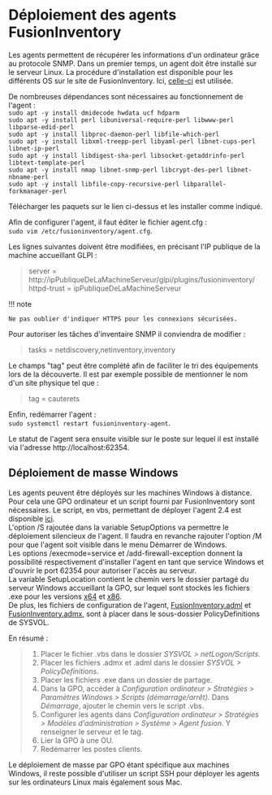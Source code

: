 # Déploiement des agents FusionInventory

Les agents permettent de récupérer les informations d'un ordinateur grâce au protocole SNMP. Dans un premier temps, un agent doit être installé sur le serveur Linux. La procédure d'installation est disponible pour les différents OS sur le site de FusionInventory. Ici, [celle-ci](http://fusioninventory.org/documentation/agent/installation/linux/deb.html) est utilisée.

De nombreuses dépendances sont nécessaires au fonctionnement de l'agent :  
`sudo apt -y install dmidecode hwdata ucf hdparm`  
`sudo apt -y install perl libuniversal-require-perl libwww-perl libparse-edid-perl`  
`sudo apt -y install libproc-daemon-perl libfile-which-perl`  
`sudo apt -y install libxml-treepp-perl libyaml-perl libnet-cups-perl libnet-ip-perl`  
`sudo apt -y install libdigest-sha-perl libsocket-getaddrinfo-perl libtext-template-perl`  
`sudo apt -y install nmap libnet-snmp-perl libcrypt-des-perl libnet-nbname-perl`  
`sudo apt -y install libfile-copy-recursive-perl libparallel-forkmanager-perl`

Télécharger les paquets sur le lien ci-dessus et les installer comme indiqué.

Afin de configurer l'agent, il faut éditer le fichier agent.cfg :  
`sudo vim /etc/fusioninventory/agent.cfg`.

Les lignes suivantes doivent être modifiées, en précisant l'IP publique de la machine accueillant GLPI :  
> server = http://ipPubliqueDeLaMachineServeur/glpi/plugins/fusioninventory/  
> httpd-trust = ipPubliqueDeLaMachineServeur

!!! note

	Ne pas oublier d'indiquer HTTPS pour les connexions sécurisées.

Pour autoriser les tâches d'inventaire SNMP il conviendra de modifier :  
> tasks = netdiscovery,netinventory,inventory

Le champs "tag" peut être complété afin de faciliter le tri des équipements lors de la découverte. Il est par exemple possible de mentionner le nom d'un site physique tel que :  
> tag = cauterets  

Enfin, redémarrer l'agent :  
`sudo systemctl restart fusioninventory-agent`.

Le statut de l'agent sera ensuite visible sur le poste sur lequel il est installé via l'adresse http://localhost:62354.

## Déploiement de masse Windows

Les agents peuvent être déployés sur les machines Windows à distance. Pour cela une GPO ordinateur et un script fourni par FusionInventory sont nécessaires. Le script, en vbs, permettant de déployer l'agent 2.4 est disponible [ici](/deploiementWindows/fusioninventory-agent-deployment.vbs).  
L'option /S rajoutée dans la variable SetupOptions va permettre le déploiement silencieux de l'agent. Il faudra en revanche rajouter l'option /M pour que l'agent soit visible dans le menu Démarrer de Windows.  
Les options /execmode=service et /add-firewall-exception donnent la possibilité respectivement d'installer l'agent en tant que service Windows et d'ouvrir le port 62354 pour autoriser l'accès au serveur.  
La variable SetupLocation contient le chemin vers le dossier partagé du serveur Windows accueillant la GPO, sur lequel sont stockés les fichiers .exe pour les versions [x64](/deploiementWindows/fusioninventory-agent_windows-x64_2.4.exe) et [x86](/deploiementWindows/fusioninventory-agent_windows-x86_2.4.exe).  
De plus, les fichiers de configuration de l'agent, [FusionInventory.adml](/deploiementWindows/FusionInventory.adml) et [FusionInventory.admx](/deploiementWindows/FusionInventory.admx), sont à placer dans le sous-dossier PolicyDefinitions de SYSVOL. 

En résumé :  
>	1. Placer le fichier .vbs dans le dossier *SYSVOL > netLogon/Scripts*.  
>	2. Placer les fichiers .admx et .adml dans le dossier *SYSVOL > PolicyDefinitions*.  
>	3. Placer les fichiers .exe dans un dossier de partage.  
>	4. Dans la GPO, accéder à *Configuration ordinateur > Stratégies > Paramètres Windows > Scripts (démarrage/arrêt)*. Dans *Démarrage*, ajouter le chemin vers le script .vbs.
>	5. Configurer les agents dans *Configuration ordinateur > Stratégies > Modèles d'administration > Système > Agent fusion*. Y renseigner le serveur et le tag.
>	6. Lier la GPO à une OU.
>	7. Redémarrer les postes clients.

Le déploiement de masse par GPO étant spécifique aux machines Windows, il reste  possible d'utiliser un script SSH pour déployer les agents sur les ordinateurs Linux mais également sous Mac.
